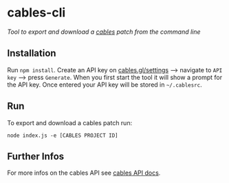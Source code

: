 # cables-cli

_Tool to export and download a [cables](https://cables.gl) patch from the command line_

## Installation

Run `npm install`.
Create an API key on [cables.gl/settings](https://cables.gl/settings) —> navigate to `API key` —> press `Generate`.
When you first start the tool it will show a prompt for the API key. Once entered your API key will be stored in `~/.cablesrc`.

## Run

To export and download a cables patch run:  
```
node index.js -e [CABLES PROJECT ID]
```
## Further Infos

For more infos on the cables API see [cables API docs](https://docs.cables.gl/api/api.html).

